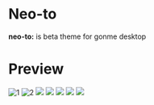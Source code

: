 # Neo-to

**neo-to:** is beta theme for gonme desktop

# Preview

![1](https://github.com/AbdullahRagb/Neo-to/blob/master/images/Screenshot%20from%202020-03-15%2001-09-40.png)
![2](https://github.com/AbdullahRagb/Neo-to/blob/master/images/Screenshot%20from%202020-03-15%2001-11-33.png)
![](https://github.com/AbdullahRagb/Neo-to/blob/master/images/Screenshot%20from%202020-03-15%2001-12-21.png)
![](https://github.com/AbdullahRagb/Neo-to/blob/master/images/Screenshot%20from%202020-03-15%2001-13-13.png)
![](https://github.com/AbdullahRagb/Neo-to/blob/master/images/Screenshot%20from%202020-03-15%2001-16-08.png)
![](https://github.com/AbdullahRagb/Neo-to/blob/master/images/Screenshot%20from%202020-03-15%2001-14-57.png)
![](https://github.com/AbdullahRagb/Neo-to/blob/master/images/Screenshot%20from%202020-03-15%2001-13-26.png)

